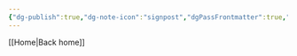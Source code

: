 ```yaml
---
{"dg-publish":true,"dg-note-icon":"signpost","dgPassFrontmatter":true,"noteIcon":"signpost","permalink":"/10-tags/areas/","created":"2025-10-20T19:11:35.030+01:00","updated":"2025-10-25T17:06:08.863+01:00"}
---
```


[[Home\|Back home]]
